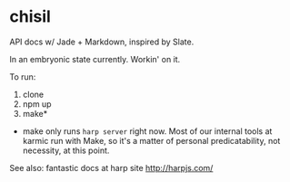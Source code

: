 # chisil
API docs w/ Jade + Markdown, inspired by Slate.

In an embryonic state currently. Workin' on it.

To run:

1. clone
2. npm up
3. make*

 * make only runs `harp server` right now. Most of our internal tools at karmic run with Make, so it's a matter of personal predicatability, not necessity, at this point.

See also: fantastic docs at harp site http://harpjs.com/